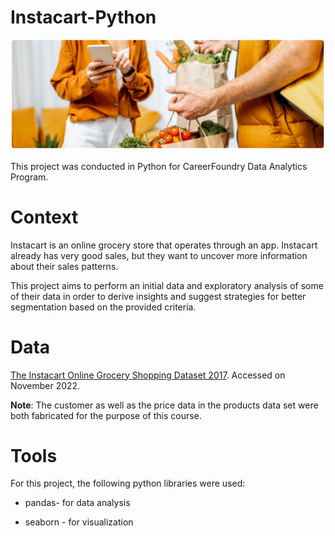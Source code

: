 # Instacart-Python


![Instacart](Instacart_Image.png)

This project was conducted in Python for CareerFoundry Data Analytics Program.

**Context**
=
Instacart is an online grocery store that operates through an app. Instacart already has very good sales, but they want to uncover more information about their sales patterns. 

This project aims to perform an initial data and exploratory analysis of some of their data in order to derive insights and suggest strategies for better segmentation based on the provided criteria.

**Data**
=
[The Instacart Online Grocery Shopping Dataset 2017](https://www.instacart.com/datasets/grocery-shopping-2017). Accessed on November 2022.

**Note**: The customer as well as the price data in the products data set were both fabricated for the purpose of this course.

**Tools**
=
For this project, the following python libraries were used:

* pandas- for data analysis

* seaborn - for visualization

